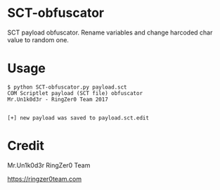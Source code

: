 # SCT-obfuscator
SCT payload obfuscator. Rename variables and change harcoded char value to random one.

# Usage

```
$ python SCT-obfuscator.py payload.sct
COM Scriptlet payload (SCT file) obfuscator
Mr.Un1k0d3r - RingZer0 Team 2017


[+] new payload was saved to payload.sct.edit
```

# Credit
Mr.Un1k0d3r RingZer0 Team

https://ringzer0team.com
